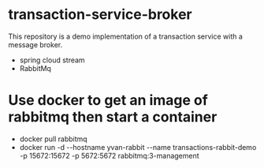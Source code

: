 # transaction-service-broker
This repository is a demo implementation of a transaction service with a message broker.
- spring cloud stream
- RabbitMq

# Use docker to get an image of rabbitmq then start a container
- docker pull rabbitmq
- docker run -d --hostname yvan-rabbit --name transactions-rabbit-demo -p 15672:15672  -p 5672:5672 rabbitmq:3-management
